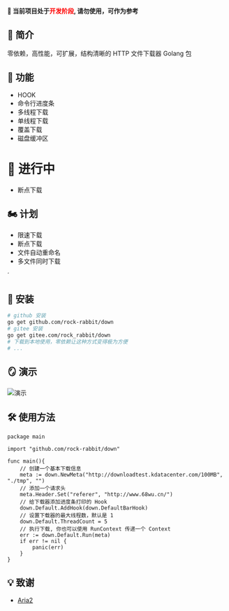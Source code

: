 **🥳 当前项目处于<font color=red>开发阶段</font>, 请勿使用，可作为参考**

## 🎤 简介

零依赖，高性能，可扩展，结构清晰的 HTTP 文件下载器 Golang 包

## 🎉 功能
- HOOK
- 命令行进度条
- 多线程下载
- 单线程下载
- 覆盖下载
- 磁盘缓冲区

# 📝 进行中
- 断点下载

## 🏍️ 计划
- 限速下载
- 断点下载
- 文件自动重命名
- 多文件同时下载

´
## 🎊 安装
```bash
# github 安装
go get github.com/rock-rabbit/down
# gitee 安装
go get gitee.com/rock_rabbit/down
# 下载到本地使用，零依赖让这种方式变得极为方便
# ...
```
    
## 🪞 演示

![演示](https://www.68wu.cn/down/demonstration2.gif)
## 🛠 使用方法

``` golang
package main

import "github.com/rock-rabbit/down"

func main(){
	// 创建一个基本下载信息
	meta := down.NewMeta("http://downloadtest.kdatacenter.com/100MB", "./tmp", "")
	// 添加一个请求头
	meta.Header.Set("referer", "http://www.68wu.cn/")
	// 给下载器添加进度条打印的 Hook
	down.Default.AddHook(down.DefaultBarHook)
	// 设置下载器的最大线程数，默认是 1
	down.Default.ThreadCount = 5
	// 执行下载, 你也可以使用 RunContext 传递一个 Context
	err := down.Default.Run(meta)
	if err != nil {
		panic(err)
	}
}
```
## 💡 致谢

 - [Aria2](https://github.com/aria2/aria2)
